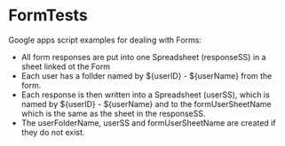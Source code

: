 # FormTests

Google apps script examples for dealing with Forms:

- All form responses are put into one Spreadsheet (responseSS) in a sheet linked ot the Form
- Each user has a follder named by ${userID} - ${userName} from the form.
- Each response is then written into a Spreadsheet (userSS), which is named by ${userID} - ${userName} and to the formUserSheetName which is the same as the sheet in the responseSS.
- The userFolderName, userSS and formUserSheetName are created if they do not exist.